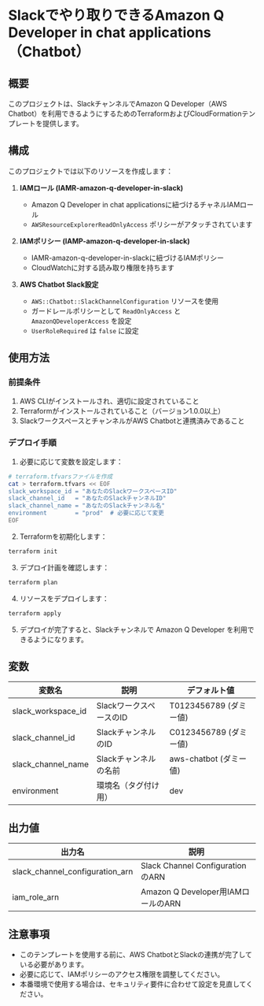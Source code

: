 # Slackでやり取りできるAmazon Q Developer in chat applications（Chatbot）

## 概要

このプロジェクトは、SlackチャンネルでAmazon Q Developer（AWS Chatbot）を利用できるようにするためのTerraformおよびCloudFormationテンプレートを提供します。

## 構成

このプロジェクトでは以下のリソースを作成します：

1. **IAMロール (IAMR-amazon-q-developer-in-slack)**
   - Amazon Q Developer in chat applicationsに紐づけるチャネルIAMロール
   - `AWSResourceExplorerReadOnlyAccess` ポリシーがアタッチされています

2. **IAMポリシー (IAMP-amazon-q-developer-in-slack)**
   - IAMR-amazon-q-developer-in-slackに紐づけるIAMポリシー
   - CloudWatchに対する読み取り権限を持ちます

3. **AWS Chatbot Slack設定**
   - `AWS::Chatbot::SlackChannelConfiguration` リソースを使用
   - ガードレールポリシーとして `ReadOnlyAccess` と `AmazonQDeveloperAccess` を設定
   - `UserRoleRequired` は `false` に設定

## 使用方法

### 前提条件

1. AWS CLIがインストールされ、適切に設定されていること
2. Terraformがインストールされていること（バージョン1.0.0以上）
3. SlackワークスペースとチャンネルがAWS Chatbotと連携済みであること

### デプロイ手順

1. 必要に応じて変数を設定します：

```bash
# terraform.tfvarsファイルを作成
cat > terraform.tfvars << EOF
slack_workspace_id = "あなたのSlackワークスペースID"
slack_channel_id   = "あなたのSlackチャンネルID"
slack_channel_name = "あなたのSlackチャンネル名"
environment        = "prod"  # 必要に応じて変更
EOF
```

2. Terraformを初期化します：

```bash
terraform init
```

3. デプロイ計画を確認します：

```bash
terraform plan
```

4. リソースをデプロイします：

```bash
terraform apply
```

5. デプロイが完了すると、Slackチャンネルで Amazon Q Developer を利用できるようになります。

## 変数

| 変数名 | 説明 | デフォルト値 |
|--------|------|------------|
| slack_workspace_id | SlackワークスペースのID | T0123456789 (ダミー値) |
| slack_channel_id | SlackチャンネルのID | C0123456789 (ダミー値) |
| slack_channel_name | Slackチャンネルの名前 | aws-chatbot (ダミー値) |
| environment | 環境名（タグ付け用） | dev |

## 出力値

| 出力名 | 説明 |
|--------|------|
| slack_channel_configuration_arn | Slack Channel ConfigurationのARN |
| iam_role_arn | Amazon Q Developer用IAMロールのARN |

## 注意事項

- このテンプレートを使用する前に、AWS ChatbotとSlackの連携が完了している必要があります。
- 必要に応じて、IAMポリシーのアクセス権限を調整してください。
- 本番環境で使用する場合は、セキュリティ要件に合わせて設定を見直してください。